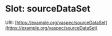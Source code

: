 # Slot: sourceDataSet

URI: [https://example.org/vaspec/sourceDataSet](https://example.org/vaspec/sourceDataSet)